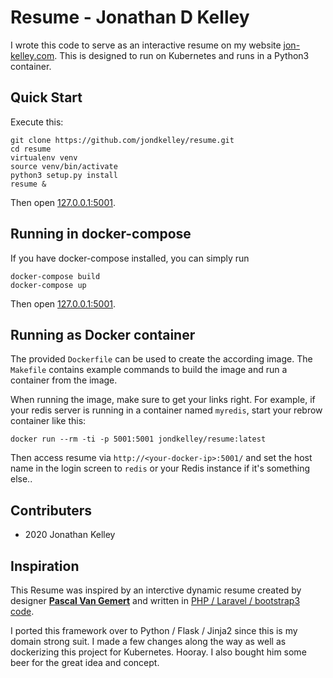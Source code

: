 Resume - Jonathan D Kelley
=====================================================

I wrote this code to serve as an interactive resume on my website [jon-kelley.com](https://jon-kelley.com).
This is designed to run on Kubernetes and runs in a Python3 container.

## Quick Start

Execute this:

    git clone https://github.com/jondkelley/resume.git
    cd resume
    virtualenv venv
    source venv/bin/activate
    python3 setup.py install
    resume &

Then open [127.0.0.1:5001](http://127.0.0.1:5001).

## Running in docker-compose

If you have docker-compose installed, you can simply run

```
docker-compose build
docker-compose up
```

Then open [127.0.0.1:5001](http://127.0.0.1:5001).

## Running as Docker container

The provided `Dockerfile` can be used to create the according image. The `Makefile` contains example commands to build the image and run a container from the image.

When running the image, make sure to get your links right. For example, if your redis server is running in a container named `myredis`, start your rebrow container like this:

```
docker run --rm -ti -p 5001:5001 jondkelley/resume:latest
```

Then access resume via `http://<your-docker-ip>:5001/` and set the host name in the login screen to `redis` or your Redis instance if it's something else..

## Contributers

* 2020 Jonathan Kelley

## Inspiration

This Resume was inspired by an interctive dynamic resume created by designer **[Pascal Van Gemert](http://pascalvangemert.nl/)** and written in [PHP / Laravel / bootstrap3 code](https://github.com/pascalvgemert/resume).

I ported this framework over to Python / Flask / Jinja2 since this is my domain strong suit. I made a few changes along the way as well as dockerizing this project for Kubernetes. Hooray. I also bought him some beer for the great idea and concept.
 
